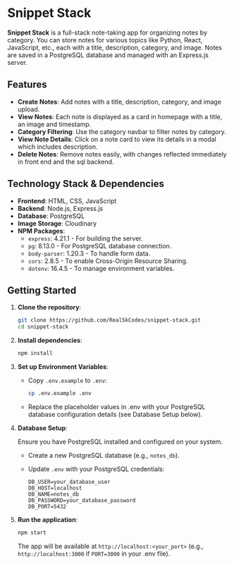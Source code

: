 # Snippet Stack

**Snippet Stack** is a full-stack note-taking app for organizing notes by category. You can store notes for various topics like Python, React, JavaScript, etc., each with a title, description, category, and image. Notes are saved in a PostgreSQL database and managed with an Express.js server.

## Features

- **Create Notes**: Add notes with a title, description, category, and image upload.
- **View Notes**: Each note is displayed as a card in homepage with a title, an image and timestamp.
- **Category Filtering**: Use the category navbar to filter notes by category.
- **View Note Details**: Click on a note card to view its details in a modal which includes description.
- **Delete Notes**: Remove notes easily, with changes reflected immediately in front end and the sql backend.

## Technology Stack & Dependencies

- **Frontend**: HTML, CSS, JavaScript
- **Backend**: Node.js, Express.js
- **Database**: PostgreSQL
- **Image Storage**: Cloudinary
- **NPM Packages**:
  - `express`: 4.21.1 - For building the server.
  - `pg`: 8.13.0 - For PostgreSQL database connection.
  - `body-parser`: 1.20.3 - To handle form data.
  - `cors`: 2.8.5 - To enable Cross-Origin Resource Sharing.
  - `dotenv`: 16.4.5 - To manage environment variables.

## Getting Started

1. **Clone the repository**:

   ```bash
   git clone https://github.com/RealSkCodes/snippet-stack.git
   cd snippet-stack
   ```

2. **Install dependencies**:

   ```bash
   npm install
   ```

3. **Set up Environment Variables**:

   - Copy `.env.example` to `.env`:
     ```bash
     cp .env.example .env
     ```
   - Replace the placeholder values in .env with your PostgreSQL database configuration details (see Database Setup below).

4. **Database Setup**:

   Ensure you have PostgreSQL installed and configured on your system.

   - Create a new PostgreSQL database (e.g., `notes_db`).
   - Update `.env` with your PostgreSQL credentials:

     ```plaintext
     DB_USER=your_database_user
     DB_HOST=localhost
     DB_NAME=notes_db
     DB_PASSWORD=your_database_password
     DB_PORT=5432
     ```

5. **Run the application**:
   ```bash
   npm start
   ```
   The app will be available at `http://localhost:<your_port>` (e.g., `http://localhost:3000` if `PORT=3000` in your .env file).

